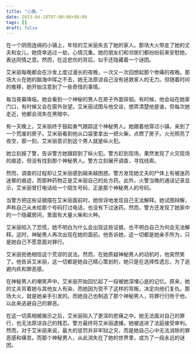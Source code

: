 ```yaml
---
title: "心魔。"
date: 2023-04-18T07:00:00+08:00
tags: []
draft: false
---
```


在一个阴雨连绵的小镇上，年轻的艾米丽失去了她的家人。那场大火带走了她的丈夫和女儿，她侥幸逃过一劫，心情沉重。她的朋友们和邻居们都纷纷前来安慰她，表达同情之意。然而，在这悲伤的背后，似乎还隐藏着一个谜团。

艾米丽每晚都会在沙发上度过漫长的夜晚，一次又一次回想起那个惨痛的夜晚。那场大火在她的脑海中挥之不去，她无法原谅自己没有拯救家人的无力。但随着时间的推移，她开始注意到了一些奇怪的事情。

每当夜幕降临，她会看到一个神秘的男人在房子外面徘徊。有时候，他会站在她家门口，有时候又会在窗外张望。艾米丽试图与他交谈，想弄清楚他是谁，但每次她走近，他都会消失在黑暗中。

有一天晚上，艾米丽终于鼓起勇气跟踪这个神秘男人。她跟着他穿过小镇，来到了一个荒废的房子。艾米丽看到他从口袋里拿出一把火柴，点燃了房子。火光照亮了夜空，那一刻，艾米丽意识到这个男人就是纵火犯。

她立刻报了警，告诉警方她跟踪到了纵火犯。警方赶到现场，果然发现了火灾现场的痕迹，但没有找到那个神秘男人。警方立刻展开调查，寻找线索。

然而，调查的过程却让艾米丽感到越来越困惑。警方发现她丈夫的尸体上有被迷药迷晕的痕迹，而那种药物正是艾米丽自己的处方药。此外，火警当晚的通话记录显示，艾米丽曾打电话给一个陌生号码，正是那个神秘男人的号码。

当警方把这些证据摆在艾米丽面前时，她惊讶地发现自己无法解释。她试图辩解，声称自己从未给那个号码打过电话，也没有下过迷药。然而，警方还发现了她家中的一个隐藏房间，里面有大量火柴和火种。

艾米丽陷入了恐慌，她不明白为什么会出现这些证据，也不明白自己为何会无法解释。这时，神秘男人再次出现在她的面前。他告诉她，这一切都是她亲手所为，只是她自己不愿意面对罪行。

艾米丽拒绝相信这个荒谬的说法。然而，在她质疑神秘男人的动机时，他突然笑了。他告诉艾米丽，这一切都是她自己精心策划的，她只是在选择性遗忘，为了逃避内疚和罪恶感。

在神秘男人的嘲笑声中，艾米丽开始回忆起了一段被她深埋心底的记忆。原来，她的丈夫背着她与其他女人有染，而她因为受不了这样的背叛，决定向他们复仇。那场大火，就是她亲手引发的。而她自己也制造了那个神秘男人，将罪行归咎于他，以此来逃避自己的罪恶。

在这一切真相被揭示之后，艾米丽陷入了更深的悲痛之中。她无法面对自己的罪行，也无法原谅自己的残忍。警方最终将艾米丽逮捕，她被送进了法庭接受审判。然而，对于艾米丽来说，最大的惩罚并非牢狱之灾，而是她自己心中无法消除的罪恶感和痛苦。而那个神秘男人，从此消失在了她的世界里，成为了一段永远的谜团。